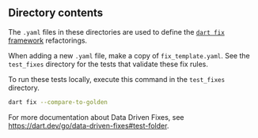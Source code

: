 ## Directory contents

The `.yaml` files in these directories are used to define the
[`dart fix` framework](https://dart.dev/tools/dart-fix) refactorings.

When adding a new `.yaml` file, make a copy of `fix_template.yaml`. See the
`test_fixes` directory for the tests that validate these fix rules.

To run these tests locally, execute this command in the `test_fixes` directory.
```sh
dart fix --compare-to-golden
```

For more documentation about Data Driven Fixes, see
https://dart.dev/go/data-driven-fixes#test-folder.
